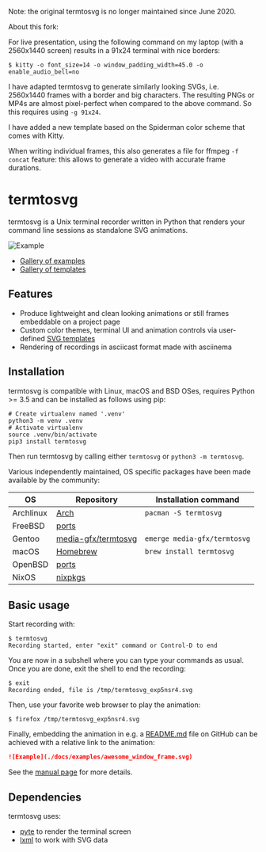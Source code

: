 Note: the original termtosvg is no longer maintained since June 2020.

About this fork:

For live presentation, using the following command on my laptop (with a
2560x1440 screen) results in a 91x24 terminal with nice borders:

```
$ kitty -o font_size=14 -o window_padding_width=45.0 -o enable_audio_bell=no
```

I have adapted termtosvg to generate similarly looking SVGs, i.e. 2560x1440
frames with a border and big characters. The resulting PNGs or MP4s are almost
pixel-perfect when compared to the above command. So this requires using `-g
91x24`.

I have added a new template based on the Spiderman color scheme that comes with
Kitty.

When writing individual frames, this also generates a file for ffmpeg `-f
concat` feature: this allows to generate a video with accurate frame durations.


# termtosvg
termtosvg is a Unix terminal recorder written in Python that renders your command
line sessions as standalone SVG animations.

![Example](./docs/examples/awesome_window_frame_powershell.svg)

* [Gallery of examples](https://nbedos.github.io/termtosvg/pages/examples.html)
* [Gallery of templates](https://nbedos.github.io/termtosvg/pages/templates.html)

## Features
* Produce lightweight and clean looking animations or still frames embeddable on a project page
* Custom color themes, terminal UI and animation controls via user-defined [SVG templates](man/termtosvg-templates.md)
* Rendering of recordings in asciicast format made with asciinema
    
## Installation
termtosvg is compatible with Linux, macOS and BSD OSes, requires Python >= 3.5 and can be installed as follows using pip:
```shell
# Create virtualenv named '.venv'
python3 -m venv .venv
# Activate virtualenv
source .venv/bin/activate
pip3 install termtosvg
```
Then run termtosvg by calling either `termtosvg` or `python3 -m termtosvg`.

Various independently maintained, OS specific packages have been made available by the community:

| OS       | Repository  | Installation command  |
|----------|-------------|---|
| Archlinux  | [Arch](https://www.archlinux.org/packages/community/any/termtosvg/)  |`pacman -S termtosvg`   |
| FreeBSD | [ports](https://www.freshports.org/graphics/py-termtosvg) | |
| Gentoo | [media-gfx/termtosvg](https://packages.gentoo.org/packages/media-gfx/termtosvg) | `emerge media-gfx/termtosvg`|
| macOS  | [Homebrew](https://formulae.brew.sh/formula/termtosvg)  |`brew install termtosvg`   |
| OpenBSD  | [ports](https://github.com/openbsd/ports/tree/master/graphics/termtosvg)  |   |
| NixOS | [nixpkgs](https://github.com/NixOS/nixpkgs/blob/master/pkgs/tools/misc/termtosvg/) | |


## Basic usage
Start recording with:

```
$ termtosvg
Recording started, enter "exit" command or Control-D to end
```

You are now in a subshell where you can type your commands as usual.
Once you are done, exit the shell to end the recording:

```
$ exit
Recording ended, file is /tmp/termtosvg_exp5nsr4.svg
```
Then, use your favorite web browser to play the animation:
```
$ firefox /tmp/termtosvg_exp5nsr4.svg
```

Finally, embedding the animation in e.g. a [README.md](README.md) file on GitHub can
be achieved with a relative link to the animation:
```markdown
![Example](./docs/examples/awesome_window_frame.svg)
```

See the [manual page](man/termtosvg.md) for more details.

## Dependencies
termtosvg uses:
* [pyte](https://github.com/selectel/pyte) to render the terminal screen
* [lxml](https://github.com/lxml/lxml) to work with SVG data
